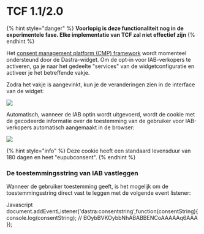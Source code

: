 # TCF 1.1/2.0

{% hint style="danger" %}
**Voorlopig is deze functionaliteit nog in de experimentele fase. Elke implementatie van TCF zal niet effectief zijn**&#x20;
{% endhint %}

Het [consent management platform (CMP) framework](https://github.com/InteractiveAdvertisingBureau/GDPR-Transparency-and-Consent-Framework) wordt momenteel ondersteund door de Dastra-widget. Om de opt-in voor IAB-verkopers te activeren, ga je naar het gedeelte "services" van de widgetconfiguratie en activeer je het betreffende vakje.

Zodra het vakje is aangevinkt, kun je de veranderingen zien in de interface van de widget:

![](<../../..gitbook/assets/image (69).png>)

Automatisch, wanneer de IAB optin wordt uitgevoerd, wordt de cookie met de gecodeerde informatie over de toestemming van de gebruiker voor IAB-verkopers automatisch aangemaakt in de browser:

![](<../../..gitbook/assets/image (71).png>)

{% hint style="info" %}
Deze cookie heeft een standaard levensduur van 180 dagen en heet "eupubconsent".
{% endhint %}

### De toestemmingsstring van IAB vastleggen

Wanneer de gebruiker toestemming geeft, is het mogelijk om de toestemmingsstring direct vast te leggen met de volgende event listener:

Javascript
document.addEventListener('dastra:consentstring',function(consentString){
    console.log(consentString); // BOybBVKOybbNhABABBENCoAAAAAq6AAA
});
```
